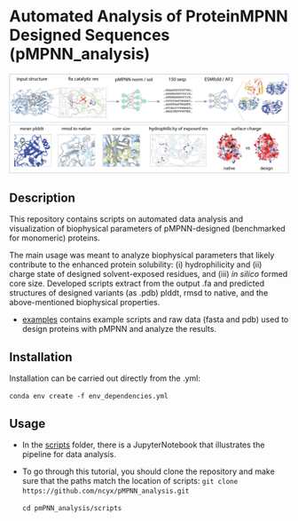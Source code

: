 # Automated Analysis of ProteinMPNN Designed Sequences (pMPNN_analysis)
![pipeline](/figure_pipeline/pipeline.png)
## Description

This repository contains scripts on automated data analysis and visualization of biophysical parameters of pMPNN-designed (benchmarked for monomeric) proteins. 

The main usage was meant to analyze biophysical parameters that likely contribute to the enhanced protein solubility: (i) hydrophilicity and (ii) charge state of designed solvent-exposed residues, and (iii) *in silico* formed core size. Developed scripts extract from the output .fa and predicted structures of designed variants (as .pdb) plddt, rmsd to native, and the above-mentioned biophysical properties.

* [examples](https://github.com/ncyx/pMPNN_analysis/tree/main/examples) contains example scripts and raw data (fasta and pdb) used to design proteins with pMPNN and analyze the results.

## Installation 
Installation can be carried out directly from the .yml:

`conda env create -f env_dependencies.yml`

## Usage 

* In the [scripts](https://github.com/ncyx/pMPNN_analysis/tree/main/scripts) folder, there is a JupyterNotebook that illustrates the pipeline for data analysis.
* To go through this tutorial, you should clone the repository and make sure that the paths match the location of scripts:
  `git clone https://github.com/ncyx/pMPNN_analysis.git`
  
  `cd pmPNN_analysis/scripts`
